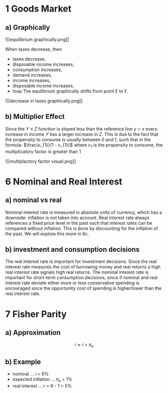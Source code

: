 
# 1 Goods Market
## a) Graphically
![[equilibrium graphically.png]]

When taxes decrease, then
- taxes decrease, 
- disposable income increases, 
- consumption increases, 
- demand increases, 
- income increases, 
- disposable income increases,
- loop
The equilibrium graphically shifts from point E to F.

![[decrease in taxes graphically.png]]
## b) Multiplier Effect
Since the $Y \equiv Z$ function is sloped less than the reference line $y=x$ every increase in income $Y$ has a larger increase in $Z$. This is due to the fact that the propensity to consume is usually between 0 and 1, such that in the formula: $\frac{c_{1}}{1 - c_{1}}$ where $c_{1}$ is the propensity to consume, the multiplicatory factor is greater than 1

![[multiplactory factor visual.png]]

# 6 Nominal and Real Interest
## a) nominal vs real
Nominal interest rate is measured in absolute units of currency, which has a downside: inflation is not taken into account. Real interest rate always references a fixed price level in the past such that interest rates can be compared without inflation. This is done by discounting for the inflation of the past. We will explore this more in 6c.

## b) investment and consumption decisions
The real interest rate is important for investment decisions. Since the real interest rate measures the cost of borrowing money and real returns a high real interest rate signals high real returns. The nominal interest rate is important for short-term consumption decisions, since if nominal and real interest rate deviate either more or less conservative spending is encouraged since the opportunity cost of spending is higher/lower than the real interest rate.

# 7 Fisher Parity
## a) Approximation
$$i \approx r + \pi_e$$
## b) Example
- nominal ... $i$ = 6%
- expected inflation ... $\pi_e$ = 1%
- real interest ... $r$ = 6 - 1 = 5%